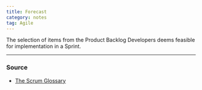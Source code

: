```yaml
---
title: Forecast
category: notes
tag: Agile
---
```


The selection of items from the Product Backlog Developers deems feasible for implementation in a Sprint.

--- 
### Source
- [The Scrum Glossary](https://www.scrum.org/resources/scrum-glossary)